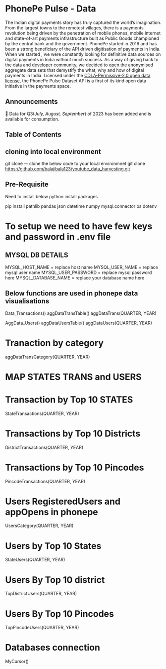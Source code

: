# PhonePe Pulse - Data #

The Indian digital payments story has truly captured the world’s imagination. From the largest towns to the remotest villages, there is a payments revolution being driven by the penetration of mobile phones, mobile internet and state-of-art payments infrastructure built as Public Goods championed by the central bank and the government. PhonePe started in 2016 and has been a strong beneficiary of the API driven digitisation of payments in India. When we started , we were constantly looking for definitive data sources on digital payments in India without much success. As a way of giving back to the data and developer community, we decided to open the anonymised aggregate data sets that demystify the what, why and how of digital payments in India. Licensed under the [CDLA-Permissive-2.0 open data license](https://github.com/PhonePe/pulse/blob/master/LICENSE), the PhonePe Pulse Dataset API is a first of its kind open data initiative in the payments space.
## Announcements ##
:star2: Data for Q3(_July, August, September_) of 2023 has been added and is available for consumption.

## Table of Contents ##

## cloning into local environment
git clone -- clone the below code to your local environmnet
git clone https://github.com/balajibala123/youtube_data_harvesting.git

## Pre-Requisite
Need to install below python install packages

pip install pathlib pandas json datetime numpy mysql.connector os dotenv

# To setup we need to have few keys and password in .env file

## MYSQL DB DETAILS
MYSQL_HOST_NAME = replace host name
MYSQL_USER_NAME = replace mysql user name
MYSQL_USER_PASSWORD = replace mysql password here
MYSQL_DATABASE_NAME = replace your database name here

## Below functions are used in phonepe data visualisations

Data_Transactions()
aggDataTransTable()
aggDataTrans(QUARTER, YEAR)

AggData_Users()
aggDataUsersTable()
aggDataUsers(QUARTER, YEAR)

# Tranaction by category 
aggDataTransCategory(QUARTER, YEAR)

# MAP STATES TRANS and USERS
# Transaction by Top 10 STATES 
StateTransactions(QUARTER, YEAR)

# Transactions by Top 10 Districts
DistrictTransactions(QUARTER, YEAR)

# Transactions by Top 10 Pincodes
PincodeTransactions(QUARTER, YEAR)

# Users RegisteredUsers and appOpens in phonepe
UsersCategory(QUARTER, YEAR)

# Users by Top 10 States
StateUsers(QUARTER, YEAR)

# Users By Top 10 district
TopDistrictUsers(QUARTER, YEAR)

# Users By Top 10 Pincodes
TopPincodeUsers(QUARTER, YEAR)

# Databases connection
MyCursor()